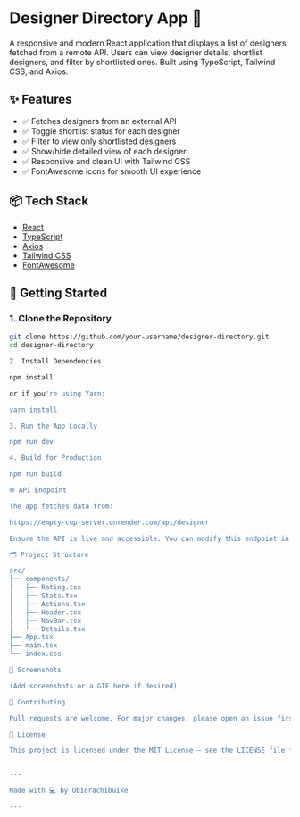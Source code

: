 

# Designer Directory App 🎨

A responsive and modern React application that displays a list of designers fetched from a remote API. Users can view designer details, shortlist designers, and filter by shortlisted ones. Built using TypeScript, Tailwind CSS, and Axios.

## ✨ Features

- ✅ Fetches designers from an external API
- ✅ Toggle shortlist status for each designer
- ✅ Filter to view only shortlisted designers
- ✅ Show/hide detailed view of each designer
- ✅ Responsive and clean UI with Tailwind CSS
- ✅ FontAwesome icons for smooth UI experience

## 📦 Tech Stack

- [React](https://reactjs.org/)
- [TypeScript](https://www.typescriptlang.org/)
- [Axios](https://axios-http.com/)
- [Tailwind CSS](https://tailwindcss.com/)
- [FontAwesome](https://fontawesome.com/)

## 🚀 Getting Started

### 1. Clone the Repository

```bash
git clone https://github.com/your-username/designer-directory.git
cd designer-directory

2. Install Dependencies

npm install

or if you're using Yarn:

yarn install

3. Run the App Locally

npm run dev

4. Build for Production

npm run build

🌐 API Endpoint

The app fetches data from:

https://empty-cup-server.onrender.com/api/designer

Ensure the API is live and accessible. You can modify this endpoint in App.tsx.

🗂️ Project Structure

src/
├── components/
│   ├── Rating.tsx
│   ├── Stats.tsx
│   ├── Actions.tsx
│   ├── Header.tsx
│   ├── NavBar.tsx
│   └── Details.tsx
├── App.tsx
├── main.tsx
└── index.css

📸 Screenshots

(Add screenshots or a GIF here if desired)

🤝 Contributing

Pull requests are welcome. For major changes, please open an issue first to discuss what you’d like to change.

📝 License

This project is licensed under the MIT License — see the LICENSE file for details.


---

Made with 💻 by Obiorachibuike 

---


